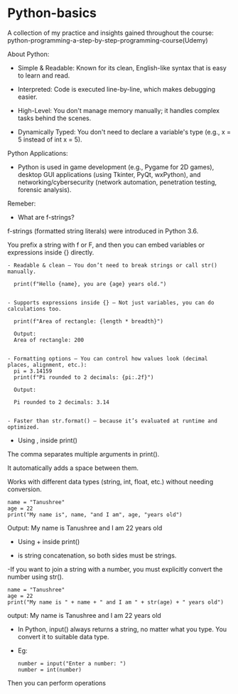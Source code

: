 # Python-basics
A collection of my practice and insights gained throughout the course: python-programming-a-step-by-step-programming-course(Udemy)

About Python:
- Simple & Readable: Known for its clean, English-like syntax that is easy to learn and read.

- Interpreted: Code is executed line-by-line, which makes debugging easier.

- High-Level: You don't manage memory manually; it handles complex tasks behind the scenes.

- Dynamically Typed: You don't need to declare a variable's type (e.g., x = 5 instead of int x = 5).

Python Applications:
- Python is used in game development (e.g., Pygame for 2D games), desktop GUI applications (using Tkinter, PyQt, wxPython), and networking/cybersecurity (network automation, penetration testing, forensic analysis).

Remeber:
- What are f-strings?
  
f-strings (formatted string literals) were introduced in Python 3.6.

You prefix a string with f or F, and then you can embed variables or expressions inside {} directly.

    - Readable & clean – You don’t need to break strings or call str() manually.
  
      print(f"Hello {name}, you are {age} years old.")
  
  
    - Supports expressions inside {} – Not just variables, you can do calculations too.
  
      print(f"Area of rectangle: {length * breadth}")
  
      Output:
      Area of rectangle: 200
  
  
    - Formatting options – You can control how values look (decimal places, alignment, etc.):
      pi = 3.14159
      print(f"Pi rounded to 2 decimals: {pi:.2f}")
  
      Output:
  
      Pi rounded to 2 decimals: 3.14
  
  
    - Faster than str.format() – because it’s evaluated at runtime and optimized.



- Using , inside print()

The comma separates multiple arguments in print().

It automatically adds a space between them.

Works with different data types (string, int, float, etc.) without needing conversion.

    name = "Tanushree"
    age = 22
    print("My name is", name, "and I am", age, "years old")


Output: My name is Tanushree and I am 22 years old


- Using + inside print()

+ is string concatenation, so both sides must be strings.


-If you want to join a string with a number, you must explicitly convert the number using str().

    name = "Tanushree"
    age = 22
    print("My name is " + name + " and I am " + str(age) + " years old")

output: My name is Tanushree and I am 22 years old

- In Python, input() always returns a string, no matter what you type. You convert it to suitable data type.
- Eg:
  
      number = input("Enter a number: ")   
      number = int(number)

Then you can perform operations



